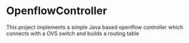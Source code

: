 # OpenflowController
This project implements a simple Java based openflow controller which connects with a OVS switch and builds a routing table
